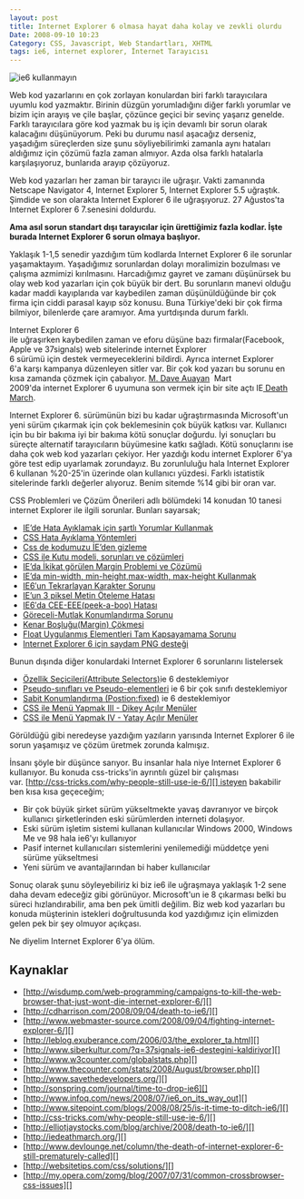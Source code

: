 ```yaml
---
layout: post
title: Internet Explorer 6 olmasa hayat daha kolay ve zevkli olurdu
Date: 2008-09-10 10:23
Category: CSS, Javascript, Web Standartları, XHTML
tags: ie6, internet explorer, İnternet Tarayıcısı
---
```


![][100]

Web kod yazarlarını en çok zorlayan konulardan biri farklı tarayıcılara
uyumlu kod yazmaktır. Birinin düzgün yorumladığını diğer farklı yorumlar
ve bizim için arayış ve çile başlar, çözünce geçici bir sevinç yaşarız
genelde. Farklı tarayıcılara göre kod yazmak bu iş için devamlı bir
sorun olarak kalacağını düşünüyorum. Peki bu durumu nasıl aşacağız
derseniz, yaşadığım süreçlerden size şunu söyliyebilirimki zamanla aynı
hataları aldığımız için çözümü fazla zaman almıyor. Azda olsa farklı
hatalarla karşılaşıyoruz, bunlarıda arayıp çözüyoruz. 

Web kod yazarları her zaman bir tarayıcı ile uğraşır. Vakti zamanında
Netscape Navigator 4, Internet Explorer 5, Internet Explorer 5.5
uğraştık. Şimdide ve son olarakta Internet Explorer 6 ile uğraşıyoruz.
27 Ağustos'ta Internet Explorer 6 7.senesini doldurdu.

**Ama asıl sorun standart dışı tarayıcılar için ürettiğimiz fazla
kodlar. İşte burada Internet Explorer 6 sorun olmaya başlıyor.**



Yaklaşık 1-1,5 senedir yazdığım tüm kodlarda Internet Explorer 6 ile
sorunlar yaşamaktayım. Yaşadığımız sorunlardan dolayı moralimizin
bozulması ve çalışma azmimizi kırılmasını. Harcadığımız gayret ve zamanı
düşünürsek bu olay web kod yazarları için çok büyük bir dert. Bu
sorunların manevi olduğu kadar maddi kayıplarıda var kaybedilen zaman
düşünüldüğünde bir çok firma için ciddi parasal kayıp söz konusu. Buna
Türkiye'deki bir çok firma bilmiyor, bilenlerde çare aramıyor. Ama
yurtdışında durum farklı.

Internet Explorer 6
ile uğraşırken kaybedilen zaman ve eforu düşüne bazı firmalar(Facebook,
Apple ve 37signals) web sitelerinde internet Explorer
6 sürümü için destek vermeyeceklerini bildirdi. Ayrıca internet Explorer
6'a karşı kampanya düzenleyen sitler var. Bir çok kod yazarı
bu sorunu en kısa zamanda çözmek için çabalıyor. [M. Dave Auayan][]  Mart 2009'da internet Explorer 6 uyumuna
son vermek için bir site açtı IE[ Death March][].

Internet Explorer 6. sürümünün bizi bu kadar uğraştırmasında
Microsoft'un yeni sürüm çıkarmak için çok beklemesinin çok büyük katkısı
var. Kullanıcı için bu bir bakıma iyi bir bakıma kötü sonuçlar doğurdu.
İyi sonuçları bu süreçte alternatif tarayıcıların büyümesine katkı
sağladı. Kötü sonuçlarını ise daha çok web kod yazarları çekiyor. Her
yazdığı kodu internet Explorer 6'ya göre test edip uyarlamak zorundayız.
Bu zorunluluğu hala Internet Explorer 6 kullanan %20-25'in üzerinde olan
kullanıcı yüzdesi. Farklı istatistik sitelerinde farklı değerler
alıyoruz. Benim sitemde %14 gibi bir oran var. 

CSS Problemleri ve Çözüm Önerileri adlı bölümdeki 14 konudan 10 tanesi
internet Explorer ile ilgili sorunlar. Bunları sayarsak;

-   [IE’de Hata Ayıklamak için şartlı Yorumlar Kullanmak][]
-   [CSS Hata Ayıklama Yöntemleri][]
-   [Css de kodumuzu İE’den gizleme][]
-   [CSS ile Kutu modeli, sorunları ve çözümleri][]
-   [IE’da İkikat görülen Margin Problemi ve Çözümü][]
-   [IE’da min-width, min-height,max-width, max-height Kullanmak][]
-   [IE6′un Tekrarlayan Karakter Sorunu][]
-   [IE’un 3 piksel Metin Öteleme Hatası][]
-   [IE6′da CEE-EEE(peek-a-boo) Hatası][]
-   [Göreceli-Mutlak Konumlandırma Sorunu][]
-   [Kenar Boşluğu(Margin) Çökmesi][]
-   [Float Uygulanmış Elementleri Tam Kapsayamama Sorunu][]
-   [Internet Explorer 6 için saydam PNG desteği][]

Bunun dışında diğer konulardaki Internet Explorer 6 sorunlarını
listelersek

-   [Özellik Seçicileri(Attribute Selectors)][]ie 6 desteklemiyor
-   [Pseudo-sınıfları ve Pseudo-elementleri][] ie 6 bir çok sınıfı
    desteklemiyor
-   [Sabit Konumlandırma (Postion:fixed)][] ie 6 desteklemiyor
-   [CSS ile Menü Yapmak III - Dikey Açılır Menüler][]
-   [CSS ile Menü Yapmak IV - Yatay Açılır Menüler][]

Görüldüğü gibi neredeyse yazdığım yazıların yarısında Internet Explorer
6 ile sorun yaşamışız ve çözüm üretmek zorunda kalmışız. 

İnsanı şöyle bir düşünce sarıyor. Bu insanlar hala niye Internet
Explorer 6 kullanıyor. Bu konuda css-tricks'in ayrıntılı güzel bir
çalışması
var. [http://css-tricks.com/why-people-still-use-ie-6/][] isteyen
bakabilir ben kısa kısa geçeceğim;

-   Bir çok büyük şirket sürüm yükseltmekte yavaş davranıyor ve birçok
    kullanıcı şirketlerinden eski sürümlerden interneti dolaşıyor.
-   Eski sürüm işletim sistemi kullanan kullanıcılar Windows 2000,
    Windows Me ve 98 hala ie6'yı kullanıyor
-   Pasif internet kullanıcıları sistemlerini yenilemediği müddetçe yeni
    sürüme yükseltmesi 
-   Yeni sürüm ve avantajlarından bi haber kullanıcılar

Sonuç olarak şunu söyleyebiliriz ki biz ie6 ile uğraşmaya yaklaşık 1-2
sene daha devam edeceğiz gibi görünüyor. Microsoft'un ie 8 çıkarması
belki bu süreci hızlandırabilir, ama ben pek ümitli değilim. Biz web kod
yazarları bu konuda müşterinin istekleri doğrultusunda kod yazdığımız
için elimizden gelen pek bir şey olmuyor açıkçası. 

Ne diyelim Internet Explorer 6'ya ölüm.

## Kaynaklar

-   [http://wisdump.com/web-programming/campaigns-to-kill-the-web-browser-that-just-wont-die-internet-explorer-6/][]
-   [http://cdharrison.com/2008/09/04/death-to-ie6/][]
-   [http://www.webmaster-source.com/2008/09/04/fighting-internet-explorer-6/][]
-   [http://leblog.exuberance.com/2006/03/the_explorer_ta.html][]
-   [http://www.siberkultur.com/?q=37signals-ie6-destegini-kaldiriyor][]
-   [http://www.w3counter.com/globalstats.php][]
-   [http://www.thecounter.com/stats/2008/August/browser.php][]
-   [http://www.savethedevelopers.org/][]
-   [http://sonspring.com/journal/time-to-drop-ie6][]
-   [http://www.infoq.com/news/2008/07/ie6_on_its_way_out][]
-   [http://www.sitepoint.com/blogs/2008/08/25/is-it-time-to-ditch-ie6/][]
-   [http://css-tricks.com/why-people-still-use-ie-6/][]
-   [http://elliotjaystocks.com/blog/archive/2008/death-to-ie6/][]
-   [http://iedeathmarch.org/][]
-   [http://www.devlounge.net/column/the-death-of-internet-explorer-6-still-prematurely-called][]
-   [http://websitetips.com/css/solutions/][]
-   [http://my.opera.com/zomg/blog/2007/07/31/common-crossbrowser-css-issues][]


  [100]: /images/ie6-dur.gif
    "ie6 kullanmayın"

  [M. Dave Auayan]: http://prototypecreative.com/blog/ "M. Dave Auayan"
  [ Death March]: http://iedeathmarch.org/ "ie 6 death"
  [IE’de Hata Ayıklamak için şartlı Yorumlar Kullanmak]: http://www.fatihhayrioglu.com/?p=236
  [CSS Hata Ayıklama Yöntemleri]: http://www.fatihhayrioglu.com/?p=242
  [Css de kodumuzu İE’den gizleme]: http://www.fatihhayrioglu.com/?p=31
  [CSS ile Kutu modeli, sorunları ve çözümleri]: http://www.fatihhayrioglu.com/?p=13
  [IE’da İkikat görülen Margin Problemi ve Çözümü]: http://www.fatihhayrioglu.com/?p=131
  [IE’da min-width, min-height,max-width, max-height Kullanmak]: http://www.fatihhayrioglu.com/?p=182
  [IE6′un Tekrarlayan Karakter Sorunu]: http://www.fatihhayrioglu.com/?p=232
  [IE’un 3 piksel Metin Öteleme Hatası]: http://www.fatihhayrioglu.com/?p=231
  [IE6′da CEE-EEE(peek-a-boo) Hatası]: http://www.fatihhayrioglu.com/?p=235
  [Göreceli-Mutlak Konumlandırma Sorunu]: http://www.fatihhayrioglu.com/?p=240
  [Kenar Boşluğu(Margin) Çökmesi]: http://www.fatihhayrioglu.com/?p=362
  [Float Uygulanmış Elementleri Tam Kapsayamama Sorunu]: http://www.fatihhayrioglu.com/?p=373
  [Internet Explorer 6 için saydam PNG desteği]: http://www.fatihhayrioglu.com/?p=492
  [Özellik Seçicileri(Attribute Selectors)]: http://www.fatihhayrioglu.com/?p=243
  [Pseudo-sınıfları ve Pseudo-elementleri]: http://www.fatihhayrioglu.com/?p=86
  [Sabit Konumlandırma (Postion:fixed)]: http://www.fatihhayrioglu.com/?p=431
  [CSS ile Menü Yapmak III - Dikey Açılır Menüler]: http://www.fatihhayrioglu.com/?p=216
  [CSS ile Menü Yapmak IV - Yatay Açılır Menüler]: http://www.fatihhayrioglu.com/?p=217
  [http://css-tricks.com/why-people-still-use-ie-6/]: http://css-tricks.com/why-people-still-use-ie-6/
  [http://wisdump.com/web-programming/campaigns-to-kill-the-web-browser-that-just-wont-die-internet-explorer-6/]: http://wisdump.com/web-programming/campaigns-to-kill-the-web-browser-that-just-wont-die-internet-explorer-6/
  [http://cdharrison.com/2008/09/04/death-to-ie6/]: http://cdharrison.com/2008/09/04/death-to-ie6/
  [http://www.webmaster-source.com/2008/09/04/fighting-internet-explorer-6/]: http://www.webmaster-source.com/2008/09/04/fighting-internet-explorer-6/
  [http://leblog.exuberance.com/2006/03/the_explorer_ta.html]: http://leblog.exuberance.com/2006/03/the_explorer_ta.html
  [http://www.siberkultur.com/?q=37signals-ie6-destegini-kaldiriyor]: http://www.siberkultur.com/?q=37signals-ie6-destegini-kaldiriyor
  [http://www.w3counter.com/globalstats.php]: http://www.w3counter.com/globalstats.php
  [http://www.thecounter.com/stats/2008/August/browser.php]: http://www.thecounter.com/stats/2008/August/browser.php
  [http://www.savethedevelopers.org/]: http://www.savethedevelopers.org/
  [http://sonspring.com/journal/time-to-drop-ie6]: http://sonspring.com/journal/time-to-drop-ie6
  [http://www.infoq.com/news/2008/07/ie6_on_its_way_out]: http://www.infoq.com/news/2008/07/ie6_on_its_way_out
  [http://www.sitepoint.com/blogs/2008/08/25/is-it-time-to-ditch-ie6/]: http://www.sitepoint.com/blogs/2008/08/25/is-it-time-to-ditch-ie6/
  [http://elliotjaystocks.com/blog/archive/2008/death-to-ie6/]: http://elliotjaystocks.com/blog/archive/2008/death-to-ie6/
  [http://iedeathmarch.org/]: http://iedeathmarch.org/
  [http://www.devlounge.net/column/the-death-of-internet-explorer-6-still-prematurely-called]: http://www.devlounge.net/column/the-death-of-internet-explorer-6-still-prematurely-called
  [http://websitetips.com/css/solutions/]: http://websitetips.com/css/solutions/
  [http://my.opera.com/zomg/blog/2007/07/31/common-crossbrowser-css-issues]: http://my.opera.com/zomg/blog/2007/07/31/common-crossbrowser-css-issues
